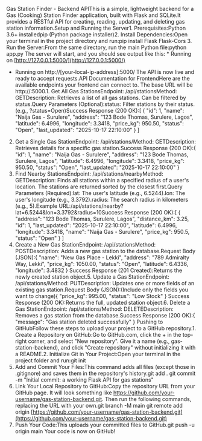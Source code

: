Gas Station Finder - Backend APIThis is a simple, lightweight backend for a Gas (Cooking) Station Finder application, built with Flask and SQLite.It provides a RESTful API for creating, reading, updating, and deleting gas station information.Setup and Running the Server1. Prerequisites:Python 3.6+ installedpip (Python package installer)2. Install Dependencies:Open your terminal in the project directory and run:pip install Flask Flask-Cors
3. Run the Server:From the same directory, run the main Python file:python app.py
The server will start, and you should see output like this: * Running on [http://127.0.0.1:5000/](http://127.0.0.1:5000/)
 * Running on http://[your-local-ip-address]:5000/
The API is now live and ready to accept requests.API Documentation for FrontendHere are the available endpoints your frontend can connect to. The base URL will be http://<server-ip>:5000.1. Get All Gas StationsEndpoint: /api/stationsMethod: GETDescription: Retrieves a list of all gas stations. Can be filtered by status.Query Parameters (Optional):status: Filter stations by their status. (e.g., ?status=Open)Success Response (200 OK):[
  {
    "id": 1,
    "name": "Naija Gas - Surulere",
    "address": "123 Bode Thomas, Surulere, Lagos",
    "latitude": 6.4996,
    "longitude": 3.3418,
    "price_kg": 950.50,
    "status": "Open",
    "last_updated": "2025-10-17 22:10:00"
  }
]
2. Get a Single Gas StationEndpoint: /api/stations/<id>Method: GETDescription: Retrieves details for a specific gas station.Success Response (200 OK):{
  "id": 1,
  "name": "Naija Gas - Surulere",
  "address": "123 Bode Thomas, Surulere, Lagos",
  "latitude": 6.4996,
  "longitude": 3.3418,
  "price_kg": 950.50,
  "status": "Open",
  "last_updated": "2025-10-17 22:10:00"
}
3. Find Nearby StationsEndpoint: /api/stations/nearbyMethod: GETDescription: Finds all stations within a specified radius of a user's location. The stations are returned sorted by the closest first.Query Parameters (Required):lat: The user's latitude (e.g., 6.5244).lon: The user's longitude (e.g., 3.3792).radius: The search radius in kilometers (e.g., 5).Example URL:/api/stations/nearby?lat=6.5244&lon=3.3792&radius=10Success Response (200 OK):[
    {
        "address": "123 Bode Thomas, Surulere, Lagos",
        "distance_km": 3.25,
        "id": 1,
        "last_updated": "2025-10-17 22:10:00",
        "latitude": 6.4996,
        "longitude": 3.3418,
        "name": "Naija Gas - Surulere",
        "price_kg": 950.5,
        "status": "Open"
    }
]
4. Create a New Gas StationEndpoint: /api/stationsMethod: POSTDescription: Adds a new gas station to the database.Request Body (JSON):{
  "name": "New Gas Place - Lekki",
  "address": "789 Admiralty Way, Lekki",
  "price_kg": 1050.00,
  "status": "Open",
  "latitude": 6.4336,
  "longitude": 3.4832
}
Success Response (201 Created):Returns the newly created station object.5. Update a Gas StationEndpoint: /api/stations/<id>Method: PUTDescription: Updates one or more fields of an existing gas station.Request Body (JSON):(Include only the fields you want to change){
  "price_kg": 995.00,
  "status": "Low Stock"
}
Success Response (200 OK):Returns the full, updated station object.6. Delete a Gas StationEndpoint: /api/stations/<id>Method: DELETEDescription: Removes a gas station from the database.Success Response (200 OK):{
  "message": "Gas station deleted successfully"
}
Pushing to GitHubFollow these steps to upload your project to a GitHub repository.1. Create a Repository on GitHub:Go to GitHub.com, click the + in the top-right corner, and select "New repository". Give it a name (e.g., gas-station-backend), and click "Create repository" without initializing it with a README.2. Initialize Git in Your Project:Open your terminal in the project folder and run:git init
3. Add and Commit Your Files:This command adds all files (except those in .gitignore) and saves them in the repository's history.git add .
git commit -m "Initial commit: a working Flask API for gas stations"
4. Link Your Local Repository to GitHub:Copy the repository URL from your GitHub page. It will look something like https://github.com/your-username/gas-station-backend.git. Then run the following commands, replacing the URL with your own.git branch -M main
git remote add origin [https://github.com/your-username/gas-station-backend.git](https://github.com/your-username/gas-station-backend.git)
5. Push Your Code:This uploads your committed files to GitHub.git push -u origin main
Your code is now on GitHub!